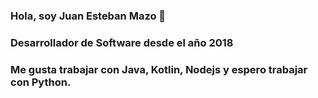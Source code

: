 ### Hola, soy Juan Esteban Mazo 👋
### Desarrollador de Software desde el año 2018
### Me gusta trabajar con Java, Kotlin, Nodejs y espero trabajar con Python.

<!--
**Juesmahe1512/Juesmahe1512** is a ✨ _special_ ✨ repository because its `README.md` (this file) appears on your GitHub profile.

Here are some ideas to get you started:

- 🔭 I’m currently working on ...
- 🌱 I’m currently learning ...
- 👯 I’m looking to collaborate on ...
- 🤔 I’m looking for help with ...
- 💬 Ask me about ...
- 📫 How to reach me: ...
- 😄 Pronouns: ...
- ⚡ Fun fact: ...
